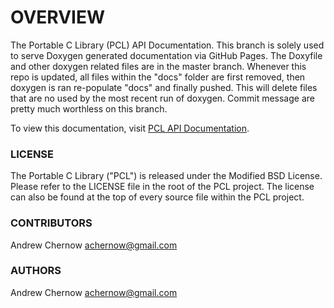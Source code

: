 
# OVERVIEW

The Portable C Library (PCL) API Documentation. This branch is solely used to serve Doxygen generated documentation via GitHub Pages. The Doxyfile and other doxygen related files are in the master branch. Whenever this repo is updated, all files within the "docs" folder are first removed, then doxygen is ran re-populate "docs" and finally pushed. This will delete files that are no used by the most recent run of doxygen. Commit message are pretty much worthless on this branch.

To view this documentation, visit [PCL API Documentation](https://andrewchernow.github.io/libpcl/).

### LICENSE
The Portable C Library ("PCL") is released under the Modified BSD License. Please refer to the
LICENSE file in the root of the PCL project. The license can also be found at the top of every 
source file within the PCL project.


### CONTRIBUTORS

Andrew Chernow <achernow@gmail.com>


### AUTHORS

Andrew Chernow <achernow@gmail.com>
